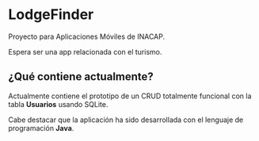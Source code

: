 # LodgeFinder

Proyecto para Aplicaciones Móviles de INACAP. 

Espera ser una app relacionada con el turismo.

## ¿Qué contiene actualmente?

Actualmente contiene el prototipo de un CRUD totalmente funcional con la tabla **Usuarios** usando SQLite.

Cabe destacar que la aplicación ha sido desarrollada con el lenguaje de programación **Java**.